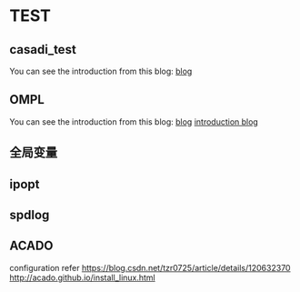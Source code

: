 # TEST

## casadi_test
You can see the introduction from this blog: [blog](https://blog.csdn.net/qq_35632833/article/details/124507599)


## OMPL
You can see the introduction from this blog: [blog](https://blog.csdn.net/ljq31446/article/details/79728814?spm=1001.2014.3001.5501)
[introduction blog](https://blog.csdn.net/wjydym/article/details/104593543?spm=1001.2101.3001.6650.3&utm_medium=distribute.pc_relevant.none-task-blog-2%7Edefault%7ECTRLIST%7ERate-3-104593543-blog-107673706.235%5Ev38%5Epc_relevant_anti_t3&depth_1-utm_source=distribute.pc_relevant.none-task-blog-2%7Edefault%7ECTRLIST%7ERate-3-104593543-blog-107673706.235%5Ev38%5Epc_relevant_anti_t3&utm_relevant_index=6)

## 全局变量

## ipopt

## spdlog

## ACADO
configuration refer 
https://blog.csdn.net/tzr0725/article/details/120632370
http://acado.github.io/install_linux.html